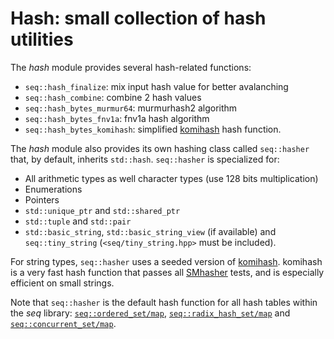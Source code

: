 # Hash: small collection of hash utilities

The *hash* module provides several hash-related functions:

-	`seq::hash_finalize`: mix input hash value for better avalanching
-	`seq::hash_combine`: combine 2 hash values
-	`seq::hash_bytes_murmur64`: murmurhash2 algorithm
-	`seq::hash_bytes_fnv1a`: fnv1a hash algorithm 
-	`seq::hash_bytes_komihash`: simplified [komihash](https://github.com/avaneev/komihash) hash function.


The *hash* module also provides its own hashing class called `seq::hasher` that, by default, inherits `std::hash`. `seq::hasher` is specialized for:

- All arithmetic types as well character types (use 128 bits multiplication)
- Enumerations
- Pointers
- `std::unique_ptr` and `std::shared_ptr`
- `std::tuple` and `std::pair`
- `std::basic_string`, `std::basic_string_view` (if available) and `seq::tiny_string` (`<seq/tiny_string.hpp>` must be included).

For string types, `seq::hasher` uses a seeded version of [komihash](https://github.com/avaneev/komihash). komihash is a very fast hash function that passes all [SMhasher](https://github.com/rurban/smhasher) tests, and is especially efficient on small strings.

Note that `seq::hasher` is the default hash function for all hash tables within the *seq* library: [`seq::ordered_set/map`](ordered_set.md), [`seq::radix_hash_set/map`](radix_tree.md) and [`seq::concurrent_set/map`](concurrent_map.md).